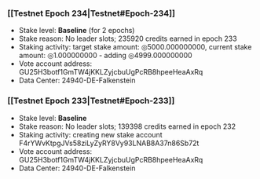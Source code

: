 ### [[Testnet Epoch 234|Testnet#Epoch-234]]
* Stake level: **Baseline** (for 2 epochs)
* Stake reason: No leader slots; 235920 credits earned in epoch 233
* Staking activity: target stake amount: ◎5000.000000000, current stake amount: ◎1.000000000 - adding ◎4999.000000000
* Vote account address: GU25H3botf1GmTW4jKKLZyjcbuUgPcRB8hpeeHeaAxRq
* Data Center: 24940-DE-Falkenstein
### [[Testnet Epoch 233|Testnet#Epoch-233]]
* Stake level: **Baseline**
* Stake reason: No leader slots; 139398 credits earned in epoch 232
* Staking activity: creating new stake account F4rYWvKtpgJVs58ziLyZyRY8Vy93LNAB8A37n86Sb72t
* Vote account address: GU25H3botf1GmTW4jKKLZyjcbuUgPcRB8hpeeHeaAxRq
* Data Center: 24940-DE-Falkenstein